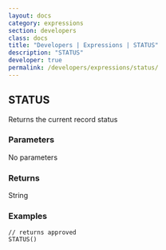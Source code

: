 ```yaml
---
layout: docs
category: expressions
section: developers
class: docs
title: "Developers | Expressions | STATUS"
description: "STATUS"
developer: true
permalink: /developers/expressions/status/
---
```


## STATUS

Returns the current record status

### Parameters
No parameters

### Returns
String

### Examples
```
// returns approved
STATUS()
```